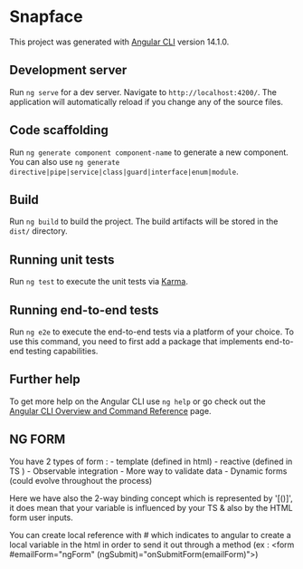 # Snapface

This project was generated with [Angular CLI](https://github.com/angular/angular-cli) version 14.1.0.

## Development server

Run `ng serve` for a dev server. Navigate to `http://localhost:4200/`. The application will automatically reload if you change any of the source files.

## Code scaffolding

Run `ng generate component component-name` to generate a new component. You can also use `ng generate directive|pipe|service|class|guard|interface|enum|module`.

## Build

Run `ng build` to build the project. The build artifacts will be stored in the `dist/` directory.

## Running unit tests

Run `ng test` to execute the unit tests via [Karma](https://karma-runner.github.io).

## Running end-to-end tests

Run `ng e2e` to execute the end-to-end tests via a platform of your choice. To use this command, you need to first add a package that implements end-to-end testing capabilities.

## Further help

To get more help on the Angular CLI use `ng help` or go check out the [Angular CLI Overview and Command Reference](https://angular.io/cli) page.

## NG FORM

You have 2 types of form : - template (defined in html) - reactive (defined in TS ) - Observable integration - More way to validate data - Dynamic forms (could evolve throughout the process)

Here we have also the 2-way binding concept which is represented by '[()]', it does mean that your variable is influenced by your TS & also by the HTML form user inputs.

You can create local reference with # which indicates to angular to create a local variable in the html in order to send it out through a method (ex : <form #emailForm="ngForm" (ngSubmit)="onSubmitForm(emailForm)">)
